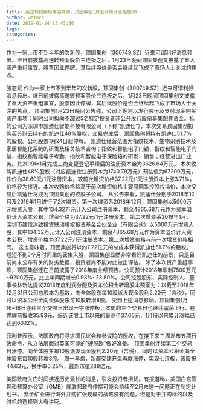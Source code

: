```yaml
---
title: 高送转预案后再迎并购，顶固集创1月迄今累计涨幅超60
author: wetech
date: 2019-01-24 13:47:36
tags: 
categories: 
---
```

作为一家上市不到半年的次新股，顶固集创（300749.SZ）近来可谓利好消息频出。继日前披露高送转预案股价三连板之后，1月23日晚间顶固集创又披露了重大资产重组事宜，股票因此停牌，其后续股价是否会继续起飞成了市场人士关注的焦点。
<!-- more -->
张志斌
作为一家上市不到半年的次新股，顶固集创（300749.SZ）近来可谓利好消息频出。继日前披露高送转预案股价三连板之后，1月23日晚间顶固集创又披露了重大资产重组事宜，股票因此停牌，其后续股价是否会继续起飞成了市场人士关注的焦点。
顶固集创1月23日晚间公告称，公司正筹划以发行股份及支付现金购买资产事项；同时公司拟向不超过5名特定投资者非公开发行股份募集配套资金。标的公司为深圳市凯迪仕智能科技有限公司（下称“凯迪仕”），本次交易顶固集创拟购买苏祺云持有的凯迪仕48%股权，交易完成后，顶固集创将持有凯迪仕51.7%的股权。公司股票1月24日起停牌。
凯迪仕经营范围为指纹技术、生物识别技术及家居智能化系统的研发及相关技术咨询；指纹和智能电子门锁、指纹和智能电子门禁、指纹和智能电子考勤、指纹和智能电子保险箱的研发、销售；经营进出口业务。其2019年1月完成工商变更登记手续后的注册资本金为3626.64万元。
本次收购凯迪仕48%股权（对应凯迪仕注册资本为1740.79万元）预估值为67200万元，作价为38.60元/1元注册资本，较前次增资价格37.22元/1元注册资本上涨3.71%，价格较为接近。本次收购价格略高于前次增资价格主要原因系控股权溢价，本次交易后凯迪仕将成为顶固集创的控股子公司。
从公告来看，凯迪仕分别于2018年12月及2019年1月进行了2次增资。第一次增资系2018年12月，顶固集创以5000万元增资入股，其中134.32万元计入公司注册资本，剩余4865.68万元作为资本溢价计入资本公积，增资价格为37.22元/1元注册资本。第二次增资系2019年1月，深圳市建信远致投贷联动股权投资基金合伙企业（有限合伙）以5000万元增资入股，其中134.32万元计入公司注册资本，剩余4865.68万元作为资本溢价计入资本公积，增资价格为37.22元/1元注册资本。第二次增资价格与前一次增资价格相同。
这也意味着，顶固集创将以约7.22亿元的总成本获得凯迪仕51.7%的股权。短短不到2个月时间里的密集入股，顶固集创显然非常看好凯迪仕的前景，只是目前尚未公布有关的财务数据，投资者尚不能对此做出评估。
除了本次资产重组事项，顶固集创还在日前披露了2018年度业绩预告。公司预计2018年盈利7500万元~9200万元，比上年同期增长0.93%~23.80%。公司控股股东、实际控制人、董事长林新达提议2018年度利润分配及资本公积金转增股本预案为：以截至2018年12月31日公司总股本为基数，向全体股东每10股派发现金股利2.20元（含税），同时以资本公积金向全体股东每10股转增8股。
受到上述消息影响，顶固集创1月16~18日连续三个交易日出现一字涨停板，本周的三个交易日也继续震荡上行，在停牌前报收35.93元，逼近该股上市以来的最高价37.66元，1月份以来累计涨幅已达到60.12%。
 
 
菲利普表示，法国政府将寻求国民议会和参议院的授权，在接下来三周发布五项行政命令，从立法层面对英国可能的“硬脱欧”做好准备。
顶固集创连续第二个交易日涨停。向全体股东每10股派发现金股利2.20元（含税），同时以资本公积金向全体股东每10股转增8股。
周一早盘，新疆交建开盘再度涨停，实现七连板，该股报44.63元，换手率0.25%，最新市值288亿元。
美国政府关门时间接近历史最长的消息，引发投资者担忧。有报道称，美国白宫管理和预算办公室（OMB）就联邦政府停摆可能会持续至2月末这一问题正在制定计划书。
紫金矿业进行海外并购扩张规模的战略没有问题，但是对于并购标的以及时机的选择则大有讲究。
